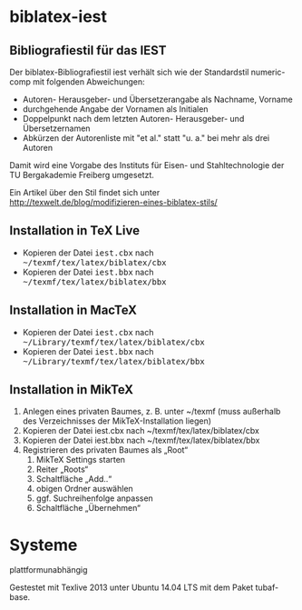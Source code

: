 biblatex-iest
=============

Bibliografiestil für das IEST
-----------------------------
Der biblatex-Bibliografiestil iest verhält sich wie der Standardstil numeric-comp mit folgenden Abweichungen:

- Autoren- Herausgeber- und Übersetzerangabe als Nachname, Vorname
- durchgehende Angabe der Vornamen als Initialen
- Doppelpunkt nach dem letzten Autoren- Herausgeber- und Übersetzernamen
- Abkürzen der Autorenliste mit "et al." statt "u. a." bei mehr als drei Autoren

Damit wird eine Vorgabe des Instituts für Eisen- und Stahltechnologie der TU Bergakademie Freiberg umgesetzt.

Ein Artikel über den Stil findet sich unter http://texwelt.de/blog/modifizieren-eines-biblatex-stils/

Installation in TeX Live
------------------------
- Kopieren der Datei <tt>iest.cbx</tt> nach <tt>~/texmf/tex/latex/biblatex/cbx</tt>
- Kopieren der Datei <tt>iest.bbx</tt> nach <tt>~/texmf/tex/latex/biblatex/bbx</tt>

Installation in MacTeX
----------------------
- Kopieren der Datei <tt>iest.cbx</tt> nach <tt>~/Library/texmf/tex/latex/biblatex/cbx</tt>
- Kopieren der Datei <tt>iest.bbx</tt> nach <tt>~/Library/texmf/tex/latex/biblatex/bbx</tt>

Installation in MikTeX
----------------------
<ol>
<li>Anlegen eines privaten Baumes, z. B. unter ~/texmf (muss außerhalb des Verzeichnisses der MikTeX-Installation liegen)
<li>Kopieren der Datei iest.cbx nach ~/texmf/tex/latex/biblatex/cbx
<li>Kopieren der Datei iest.bbx nach ~/texmf/tex/latex/biblatex/bbx
<li>Registrieren des privaten Baumes als „Root“
	<ol>
		<li>MikTeX Settings starten
		<li>Reiter „Roots“
		<li>Schaltfläche „Add..“
		<li>obigen Ordner auswählen
		<li>ggf. Suchreihenfolge anpassen
		<li>Schaltfläche „Übernehmen“
	</ol>
</ol>

Systeme
=======
plattformunabhängig

Gestestet mit Texlive 2013 unter Ubuntu 14.04 LTS mit dem Paket tubaf-base.





